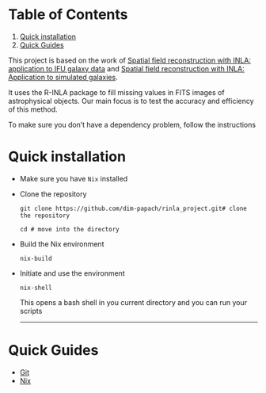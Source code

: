 # Table of Contents

1. [Quick installation](#org3da06c5)
2. [Quick Guides](#org98e429a)

This project is based on the work of [Spatial field reconstruction with INLA: application to IFU galaxy data](https://academic.oup.com/mnras/article/482/3/3880/5144230) and [Spatial field reconstruction with INLA: Application to simulated galaxies](https://www.aanda.org/10.1051/0004-6361/202244481).

It uses the R-INLA package to fill missing values in FITS images of astrophysical objects. Our main focus is to test the accuracy and efficiency of this method.

To make sure you don&rsquo;t have a dependency problem, follow the instructions

# Quick installation

- Make sure you have `Nix` installed

- Clone the repository
  
  ```shell
  git clone https://github.com/dim-papach/rinla_project.git# clone the repository
  
  cd # move into the directory
  ```

- Build the Nix environment
  
  ```shell
  nix-build
  ```

- Initiate and use the environment
  
  ```shell
  nix-shell
  ```
  
  This opens a bash shell in you current directory and you can run your scripts
  
  ---

# Quick Guides

- [Git](./guides/git.md)
- [Nix](./guides/nix.md)
